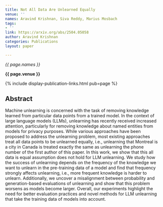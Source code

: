 ```yaml
---
title: Not All Data Are Unlearned Equally
venue: ''
names: Aravind Krishnan, Siva Reddy, Marius Mosbach
tags:
- ''
link: https://arxiv.org/abs/2504.05058
author: Aravind Krishnan
categories: Publications
layout: paper

---
```


*{{ page.names }}*

**{{ page.venue }}**

{% include display-publication-links.html pub=page %}

## Abstract

Machine unlearning is concerned with the task of removing knowledge learned from particular data points from a trained model. In the context of large language models (LLMs), unlearning has recently received increased attention, particularly for removing knowledge about named entities from models for privacy purposes. While various approaches have been proposed to address the unlearning problem, most existing approaches treat all data points to be unlearned equally, i.e., unlearning that Montreal is a city in Canada is treated exactly the same as unlearning the phone number of the first author of this paper. In this work, we show that this all data is equal assumption does not hold for LLM unlearning. We study how the success of unlearning depends on the frequency of the knowledge we want to unlearn in the pre-training data of a model and find that frequency strongly affects unlearning, i.e., more frequent knowledge is harder to unlearn. Additionally, we uncover a misalignment between probability and generation-based evaluations of unlearning and show that this problem worsens as models become larger. Overall, our experiments highlight the need for better evaluation practices and novel methods for LLM unlearning that take the training data of models into account.